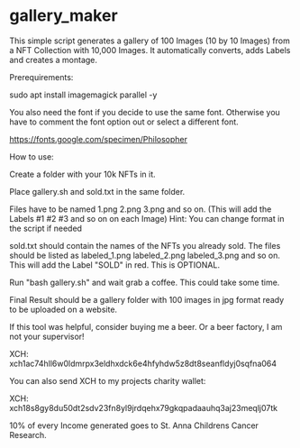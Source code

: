 # gallery_maker
This simple script generates a gallery of 100 Images (10 by 10 Images) from a NFT Collection with 10,000 Images. It automatically converts, adds Labels and creates a montage.

Prerequirements:

sudo apt install imagemagick parallel -y

You also need the font if you decide to use the same font. Otherwise you have to comment the font option out or select a different font.

https://fonts.google.com/specimen/Philosopher

How to use:

Create a folder with your 10k NFTs in it.

Place gallery.sh and sold.txt in the same folder.

Files have to be named 1.png 2.png 3.png and so on. (This will add the Labels #1 #2 #3 and so on on each Image)
Hint: You can change format in the script if needed

sold.txt should contain the names of the NFTs you already sold. The files should be listed as labeled_1.png labeled_2.png labeled_3.png and so on. This will add the Label "SOLD" in red. This is OPTIONAL.

Run "bash gallery.sh" and wait grab a coffee. This could take some time.

Final Result should be a gallery folder with 100 images in jpg format ready to be uploaded on a website.






If this tool was helpful, consider buying me a beer. Or a beer factory, I am not your supervisor!

XCH: xch1ac74hll6w0ldmrpx3eldhxdck6e4hfyhdw5z8dt8seanfldyj0sqfna064


You can also send XCH to my projects charity wallet:

XCH: xch18s8gy8du50dt2sdv23fn8yl9jrdqehx79gkqpadaauhq3aj23meqlj07tk

10% of every Income generated goes to St. Anna Childrens Cancer Research.
